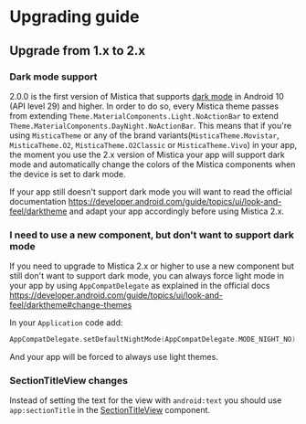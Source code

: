 # Upgrading guide

## Upgrade from 1.x to 2.x

### Dark mode support

2.0.0 is the first version of Mistica that supports [dark mode](https://developer.android.com/guide/topics/ui/look-and-feel/darktheme) in Android 10 (API level 29) and higher. In order to do so, every Mistica theme passes from extending `Theme.MaterialComponents.Light.NoActionBar` to extend `Theme.MaterialComponents.DayNight.NoActionBar`. This means that if you're using `MisticaTheme` or any of the brand variants(`MisticaTheme.Movistar`, `MisticaTheme.O2`, `MisticaTheme.O2Classic` or `MisticaTheme.Vivo`) in your app, the moment you use the 2.x version of Mistica your app will support dark mode and automatically change the colors of the Mistica components when the device is set to dark mode. 

If your app still doesn't support dark mode you will want to read the official documentation https://developer.android.com/guide/topics/ui/look-and-feel/darktheme and adapt your app accordingly before using Mistica 2.x.

### I need to use a new component, but don't want to support dark mode

If you need to upgrade to Mistica 2.x or higher to use a new component but still don't want to support dark mode, you can always force light mode in your app by using `AppCompatDelegate` as explained in the official docs https://developer.android.com/guide/topics/ui/look-and-feel/darktheme#change-themes
 
 In your `Application` code add:
 
```kotlin
AppCompatDelegate.setDefaultNightMode(AppCompatDelegate.MODE_NIGHT_NO)
```

And your app will be forced to always use light themes.

### SectionTitleView changes

Instead of setting the text for the view with `android:text` you should use `app:sectionTitle` in the [SectionTitleView](https://github.com/Telefonica/mistica-android/blob/2.0.0/library/src/main/java/com/telefonica/mistica/section/README.md) component.

